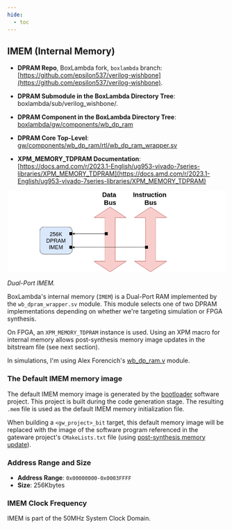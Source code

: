 ```yaml
---
hide:
  - toc
---
```


## IMEM (Internal Memory)

- **DPRAM Repo**, BoxLambda fork, `boxlambda` branch:
    [https://github.com/epsilon537/verilog-wishbone](https://github.com/epsilon537/verilog-wishbone).

- **DPRAM Submodule in the BoxLambda Directory Tree**:
    boxlambda/sub/verilog_wishbone/.

- **DPRAM Component in the BoxLambda Directory Tree**:
    [boxlambda/gw/components/wb_dp_ram](https://github.com/epsilon537/boxlambda/tree/master/gw/components/wb_dp_ram)

- **DPRAM Core Top-Level**:
    [gw/components/wb_dp_ram/rtl/wb_dp_ram_wrapper.sv](https://github.com/epsilon537/boxlambda/blob/master/gw/components/wb_dp_ram/rtl/wb_dp_ram_wrapper.sv)

- **XPM_MEMORY_TDPRAM Documentation**:
    [https://docs.amd.com/r/2023.1-English/ug953-vivado-7series-libraries/XPM_MEMORY_TDPRAM](https://docs.amd.com/r/2023.1-English/ug953-vivado-7series-libraries/XPM_MEMORY_TDPRAM)

![Dual-Port IMEM.](assets/imem.png)

*Dual-Port IMEM.*

BoxLambda's internal memory (`IMEM`) is a Dual-Port RAM implemented by the `wb_dpram_wrapper.sv` module. This module selects one of two DPRAM implementations depending on whether we're targeting simulation or FPGA synthesis.

On FPGA, an `XPM_MEMORY_TDPRAM` instance is used. Using an XPM macro for internal memory allows post-synthesis memory image updates in the bitstream file (see next section).

In simulations, I'm using Alex Forencich's [wb_dp_ram.v](https://github.com/epsilon537/verilog-wishbone/blob/boxlambda/rtl/wb_dp_ram.v) module.

### The Default IMEM memory image

The default IMEM memory image is generated by the [bootloader](https://github.com/epsilon537/boxlambda/tree/master/sw/projects/bootloader) software project. This project is built during the code generation stage. The resulting `.mem` file is used as the default IMEM memory initialization file.

When building a `<gw_project>_bit` target, this default memory image will be replaced with the image of the software program referenced in the gateware project's `CMakeLists.txt` file (using [post-synthesis memory update](build_sys_building_gw.md#updatemem-and-xpm-memories)).

### Address Range and Size

- **Address Range**: `0x00000000-0x0003FFFF`
- **Size**: 256Kbytes

### IMEM Clock Frequency

IMEM is part of the 50MHz System Clock Domain.
